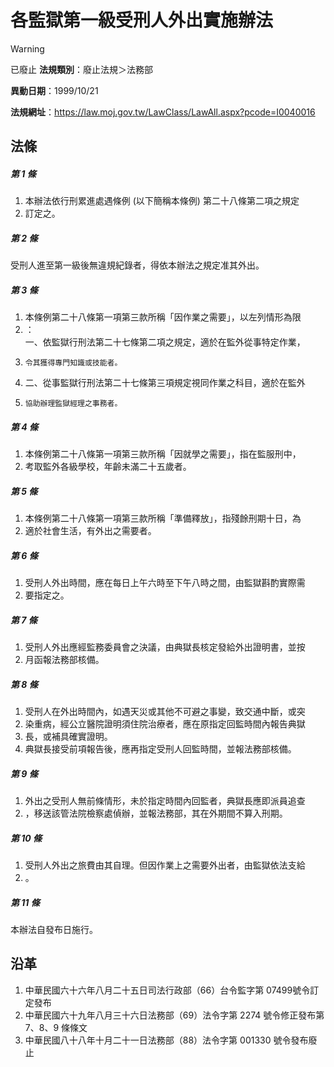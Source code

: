 # 各監獄第一級受刑人外出實施辦法


> [!WARNING]
> 已廢止
**法規類別**：廢止法規＞法務部

**異動日期**：1999/10/21  

**法規網址**：https://law.moj.gov.tw/LawClass/LawAll.aspx?pcode=I0040016



## 法條
##### 第 1 條
1. 本辦法依行刑累進處遇條例 (以下簡稱本條例) 第二十八條第二項之規定
1. 訂定之。

##### 第 2 條
受刑人進至第一級後無違規紀錄者，得依本辦法之規定准其外出。

##### 第 3 條
1. 本條例第二十八條第一項第三款所稱「因作業之需要」，以左列情形為限
1. ：  
一、依監獄行刑法第二十七條第二項之規定，適於在監外從事特定作業，
1.     令其獲得專門知識或技能者。
1. 二、從事監獄行刑法第二十七條第三項規定視同作業之科目，適於在監外
1.     協助辦理監獄經理之事務者。

##### 第 4 條
1. 本條例第二十八條第一項第三款所稱「因就學之需要」，指在監服刑中，
1. 考取監外各級學校，年齡未滿二十五歲者。

##### 第 5 條
1. 本條例第二十八條第一項第三款所稱「準備釋放」，指殘餘刑期十日，為
1. 適於社會生活，有外出之需要者。

##### 第 6 條
1. 受刑人外出時間，應在每日上午六時至下午八時之間，由監獄斟酌實際需
1. 要指定之。

##### 第 7 條
1. 受刑人外出應經監務委員會之決議，由典獄長核定發給外出證明書，並按
1. 月函報法務部核備。

##### 第 8 條
1. 受刑人在外出時間內，如遇天災或其他不可避之事變，致交通中斷，或突
1. 染重病，經公立醫院證明須住院治療者，應在原指定回監時間內報告典獄
1. 長，或補具確實證明。
1. 典獄長接受前項報告後，應再指定受刑人回監時間，並報法務部核備。

##### 第 9 條
1. 外出之受刑人無前條情形，未於指定時間內回監者，典獄長應即派員追查
1. ，移送該管法院檢察處偵辦，並報法務部，其在外期間不算入刑期。

##### 第 10 條
1. 受刑人外出之旅費由其自理。但因作業上之需要外出者，由監獄依法支給
1. 。

##### 第 11 條
本辦法自發布日施行。

## 沿革
1. 中華民國六十六年八月二十五日司法行政部（66）台令監字第 07499號令訂定發布
1. 中華民國六十九年八月三十六日法務部（69）法令字第 2274 號令修正發布第 7、8、9  條條文
1. 中華民國八十八年十月二十一日法務部（88）法令字第 001330 號令發布廢止
